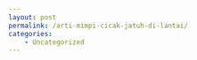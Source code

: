 ```yaml
---
layout: post
permalink: /arti-mimpi-cicak-jatuh-di-lantai/
categories:
    - Uncategorized
---
```


